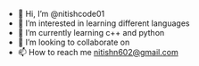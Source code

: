 - 👋 Hi, I’m @nitishcode01
- 👀 I’m interested in learning different languages
- 🌱 I’m currently learning c++ and python
- 💞️ I’m looking to collaborate on
- 📫 How to reach me nitishn602@gmail.com

<!---
nitishcode01/nitishcode01 is a ✨ special ✨ repository because its `README.md` (this file) appears on your GitHub profile.
You can click the Preview link to take a look at your changes.
--->

